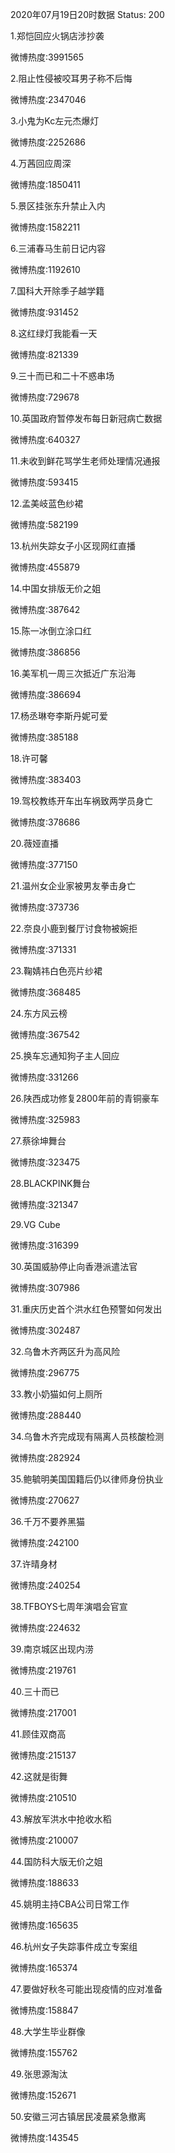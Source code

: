 2020年07月19日20时数据
Status: 200

1.郑恺回应火锅店涉抄袭

微博热度:3991565

2.阻止性侵被咬耳男子称不后悔

微博热度:2347046

3.小鬼为Kc左元杰爆灯

微博热度:2252686

4.万茜回应周深

微博热度:1850411

5.景区挂张东升禁止入内

微博热度:1582211

6.三浦春马生前日记内容

微博热度:1192610

7.国科大开除季子越学籍

微博热度:931452

8.这红绿灯我能看一天

微博热度:821339

9.三十而已和二十不惑串场

微博热度:729678

10.英国政府暂停发布每日新冠病亡数据

微博热度:640327

11.未收到鲜花骂学生老师处理情况通报

微博热度:593415

12.孟美岐蓝色纱裙

微博热度:582199

13.杭州失踪女子小区现网红直播

微博热度:455879

14.中国女排版无价之姐

微博热度:387642

15.陈一冰倒立涂口红

微博热度:386856

16.美军机一周三次抵近广东沿海

微博热度:386694

17.杨丞琳夸李斯丹妮可爱

微博热度:385188

18.许可馨

微博热度:383403

19.驾校教练开车出车祸致两学员身亡

微博热度:378686

20.薇娅直播

微博热度:377150

21.温州女企业家被男友拳击身亡

微博热度:373736

22.奈良小鹿到餐厅讨食物被婉拒

微博热度:371331

23.鞠婧祎白色亮片纱裙

微博热度:368485

24.东方风云榜

微博热度:367542

25.换车忘通知狗子主人回应

微博热度:331266

26.陕西成功修复2800年前的青铜豪车

微博热度:325983

27.蔡徐坤舞台

微博热度:323475

28.BLACKPINK舞台

微博热度:321347

29.VG Cube

微博热度:316399

30.英国威胁停止向香港派遣法官

微博热度:307986

31.重庆历史首个洪水红色预警如何发出

微博热度:302487

32.乌鲁木齐两区升为高风险

微博热度:296775

33.教小奶猫如何上厕所

微博热度:288440

34.乌鲁木齐完成现有隔离人员核酸检测

微博热度:282924

35.鲍毓明美国国籍后仍以律师身份执业

微博热度:270627

36.千万不要养黑猫

微博热度:242100

37.许晴身材

微博热度:240254

38.TFBOYS七周年演唱会官宣

微博热度:224632

39.南京城区出现内涝

微博热度:219761

40.三十而已

微博热度:217001

41.顾佳双商高

微博热度:215137

42.这就是街舞

微博热度:210510

43.解放军洪水中抢收水稻

微博热度:210007

44.国防科大版无价之姐

微博热度:188633

45.姚明主持CBA公司日常工作

微博热度:165635

46.杭州女子失踪事件成立专案组

微博热度:165374

47.要做好秋冬可能出现疫情的应对准备

微博热度:158847

48.大学生毕业群像

微博热度:155762

49.张思源淘汰

微博热度:152671

50.安徽三河古镇居民凌晨紧急撤离

微博热度:143545

